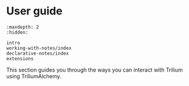 # User guide

```{toctree}
:maxdepth: 2
:hidden:

intro
working-with-notes/index
declarative-notes/index
extensions
```

This section guides you through the ways you can interact with Trilium using TriliumAlchemy.
